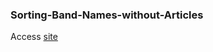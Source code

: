 ### Sorting-Band-Names-without-Articles
Access [site](https://meenakshy-s.github.io/Sorting-Band-Names-without-Articles/)